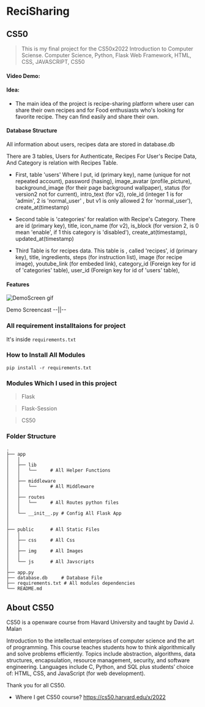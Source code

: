 # ReciSharing

## CS50
>This is my final project for the CS50x2022 Introduction to Computer Sciense.
>Computer Science, Python, Flask Web Framework, HTML, CSS, JAVASCRIPT, CS50

#### Video Demo: 

#### Idea:
- The main idea of the project is recipe-sharing platform where user can share their own recipes and for Food enthusiasts who's looking for favorite recipe. They can find easily and share their own.

#### Database Structure
All information about users, recipes data are stored in database.db

There are 3 tables, Users for Authenticate, Recipes For User's Recipe Data, And Category is relation with Recipes Table.

- First, table 'users' Where I put, id (primary key), name (unique for not repeated account), password (hasing), image_avatar (profile_picture), background_image (for their page background wallpaper), status (for version2 not for current), intro_text (for v2), role_id (integer 1 is for 'admin', 2 is 'normal_user' , but v1 is only allowed 2 for 'normal_user'), create_at(timestamp) 

- Second table is 'categories' for realation with Recipe's Category. There are id (primary key), title, icon_name (for v2), is_block (for version 2, is 0 mean 'enable', if 1 this category is 'disabled'), create_at(timestamp), updated_at(timestamp) 

- Third Table is for recipes data. This table is , called 'recipes', id (primary key), title, ingredients, steps (for instruction list), image (for recipe image), youtube_link (for embeded link), category_id (Foreign key for id of 'categories' table), user_id (Foreign key for id of 'users' table),

#### Features

![DemoScreen gif](./demo.gif)

Demo Screencast --||--

### All requirement installtaions for project
It's inside ```requirements.txt``` 

### How to Install All Modules
``` pip install -r requirements.txt ```

### Modules Which I used in this project
> Flask

> Flask-Session

> CS50

### Folder Structure
```
.
├── app
│   │
│   ├── lib
│   │   └──     # All Helper Functions 
│   │
│   ├── middleware
│   │   └──     # All Middleware 
│   │
│   ├── routes
│   │   └──     # All Routes python files
│   │
│   └── __init__.py # Config All Flask App
│ 
│    
├── public      # All Static Files
│   │
│   ├── css     # All Css 
│   │
│   ├── img     # All Images
│   │
│   └── js      # All Javscripts
│  
├── app.py
├── database.db     # Database File
├── requirements.txt # All modules dependencies
└── README.md
```

## About CS50
CS50 is a openware course from Havard University and taught by David J. Malan

Introduction to the intellectual enterprises of computer science and the art of programming. This course teaches students how to think algorithmically and solve problems efficiently. Topics include abstraction, algorithms, data structures, encapsulation, resource management, security, and software engineering. Languages include C, Python, and SQL plus students’ choice of: HTML, CSS, and JavaScript (for web development).

Thank you for all CS50.

- Where I get CS50 course?
https://cs50.harvard.edu/x/2022